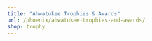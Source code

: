 ```yaml
---
title: "Ahwatukee Trophies & Awards"
url: /phoenix/ahwatukee-trophies-and-awards/
shop: trophy
---
```

